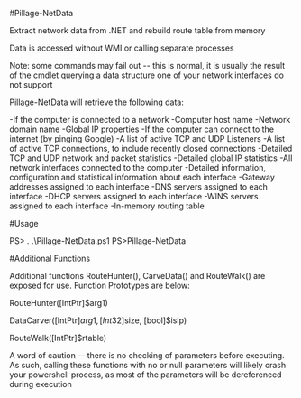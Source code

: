 #Pillage-NetData

Extract network data from .NET and rebuild route table from memory

Data is accessed without WMI or calling separate processes 

Note: some commands may fail out -- this is normal, it is usually the result of the cmdlet querying a data structure one of your network interfaces do not support 

Pillage-NetData will retrieve the following data: 

-If the computer is connected to a network 
-Computer host name 
-Network domain name 
-Global IP properties 
-If the computer can connect to the internet (by pinging Google) 
-A list of active TCP and UDP Listeners
-A list of active TCP connections, to include recently closed connections 
-Detailed TCP and UDP network and packet statistics 
-Detailed global IP statistics 
-All network interfaces connected to the computer 
-Detailed information, configuration and statistical information about each interface 
-Gateway addresses assigned to each interface 
-DNS servers assigned to each interface 
-DHCP servers assigned to each interface 
-WINS servers assigned to each interface 
-In-memory routing table 


#Usage 

PS> . .\Pillage-NetData.ps1
PS>Pillage-NetData

#Additional Functions 

Additional functions RouteHunter(), CarveData() and RouteWalk() are exposed for use. Function Prototypes are below: 

RouteHunter([IntPtr]$arg1)

DataCarver([IntPtr]$arg1, [Int32]$size, [bool]$isIp)

RouteWalk([IntPtr]$rtable)

A word of caution -- there is no checking of parameters before executing. As such, calling these functions with no or null parameters will likely crash your powershell process, as most of the parameters will be dereferenced during execution





